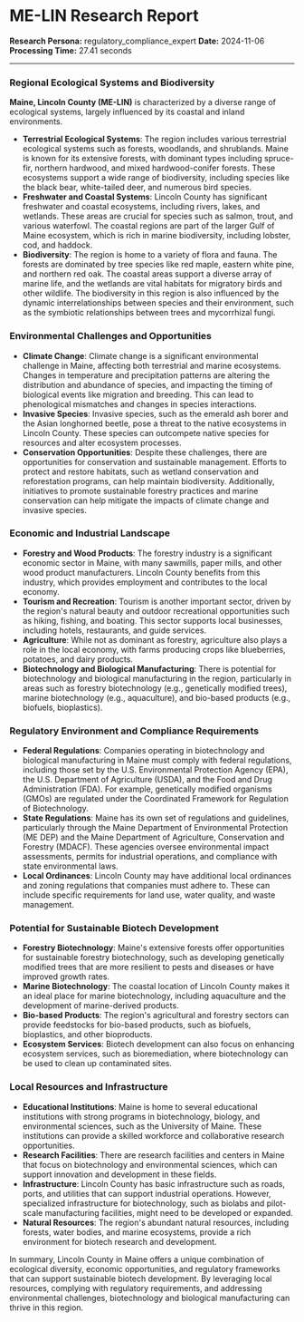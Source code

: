 # ME-LIN Research Report

**Research Persona:** regulatory_compliance_expert
**Date:** 2024-11-06
**Processing Time:** 27.41 seconds

---

### Regional Ecological Systems and Biodiversity

**Maine, Lincoln County (ME-LIN)** is characterized by a diverse range of ecological systems, largely influenced by its coastal and inland environments.

- **Terrestrial Ecological Systems**: The region includes various terrestrial ecological systems such as forests, woodlands, and shrublands. Maine is known for its extensive forests, with dominant types including spruce-fir, northern hardwood, and mixed hardwood-conifer forests. These ecosystems support a wide range of biodiversity, including species like the black bear, white-tailed deer, and numerous bird species.
- **Freshwater and Coastal Systems**: Lincoln County has significant freshwater and coastal ecosystems, including rivers, lakes, and wetlands. These areas are crucial for species such as salmon, trout, and various waterfowl. The coastal regions are part of the larger Gulf of Maine ecosystem, which is rich in marine biodiversity, including lobster, cod, and haddock.
- **Biodiversity**: The region is home to a variety of flora and fauna. The forests are dominated by tree species like red maple, eastern white pine, and northern red oak. The coastal areas support a diverse array of marine life, and the wetlands are vital habitats for migratory birds and other wildlife. The biodiversity in this region is also influenced by the dynamic interrelationships between species and their environment, such as the symbiotic relationships between trees and mycorrhizal fungi.

### Environmental Challenges and Opportunities

- **Climate Change**: Climate change is a significant environmental challenge in Maine, affecting both terrestrial and marine ecosystems. Changes in temperature and precipitation patterns are altering the distribution and abundance of species, and impacting the timing of biological events like migration and breeding. This can lead to phenological mismatches and changes in species interactions.
- **Invasive Species**: Invasive species, such as the emerald ash borer and the Asian longhorned beetle, pose a threat to the native ecosystems in Lincoln County. These species can outcompete native species for resources and alter ecosystem processes.
- **Conservation Opportunities**: Despite these challenges, there are opportunities for conservation and sustainable management. Efforts to protect and restore habitats, such as wetland conservation and reforestation programs, can help maintain biodiversity. Additionally, initiatives to promote sustainable forestry practices and marine conservation can help mitigate the impacts of climate change and invasive species.

### Economic and Industrial Landscape

- **Forestry and Wood Products**: The forestry industry is a significant economic sector in Maine, with many sawmills, paper mills, and other wood product manufacturers. Lincoln County benefits from this industry, which provides employment and contributes to the local economy.
- **Tourism and Recreation**: Tourism is another important sector, driven by the region's natural beauty and outdoor recreational opportunities such as hiking, fishing, and boating. This sector supports local businesses, including hotels, restaurants, and guide services.
- **Agriculture**: While not as dominant as forestry, agriculture also plays a role in the local economy, with farms producing crops like blueberries, potatoes, and dairy products.
- **Biotechnology and Biological Manufacturing**: There is potential for biotechnology and biological manufacturing in the region, particularly in areas such as forestry biotechnology (e.g., genetically modified trees), marine biotechnology (e.g., aquaculture), and bio-based products (e.g., biofuels, bioplastics).

### Regulatory Environment and Compliance Requirements

- **Federal Regulations**: Companies operating in biotechnology and biological manufacturing in Maine must comply with federal regulations, including those set by the U.S. Environmental Protection Agency (EPA), the U.S. Department of Agriculture (USDA), and the Food and Drug Administration (FDA). For example, genetically modified organisms (GMOs) are regulated under the Coordinated Framework for Regulation of Biotechnology.
- **State Regulations**: Maine has its own set of regulations and guidelines, particularly through the Maine Department of Environmental Protection (ME DEP) and the Maine Department of Agriculture, Conservation and Forestry (MDACF). These agencies oversee environmental impact assessments, permits for industrial operations, and compliance with state environmental laws.
- **Local Ordinances**: Lincoln County may have additional local ordinances and zoning regulations that companies must adhere to. These can include specific requirements for land use, water quality, and waste management.

### Potential for Sustainable Biotech Development

- **Forestry Biotechnology**: Maine's extensive forests offer opportunities for sustainable forestry biotechnology, such as developing genetically modified trees that are more resilient to pests and diseases or have improved growth rates.
- **Marine Biotechnology**: The coastal location of Lincoln County makes it an ideal place for marine biotechnology, including aquaculture and the development of marine-derived products.
- **Bio-based Products**: The region's agricultural and forestry sectors can provide feedstocks for bio-based products, such as biofuels, bioplastics, and other bioproducts.
- **Ecosystem Services**: Biotech development can also focus on enhancing ecosystem services, such as bioremediation, where biotechnology can be used to clean up contaminated sites.

### Local Resources and Infrastructure

- **Educational Institutions**: Maine is home to several educational institutions with strong programs in biotechnology, biology, and environmental sciences, such as the University of Maine. These institutions can provide a skilled workforce and collaborative research opportunities.
- **Research Facilities**: There are research facilities and centers in Maine that focus on biotechnology and environmental sciences, which can support innovation and development in these fields.
- **Infrastructure**: Lincoln County has basic infrastructure such as roads, ports, and utilities that can support industrial operations. However, specialized infrastructure for biotechnology, such as biolabs and pilot-scale manufacturing facilities, might need to be developed or expanded.
- **Natural Resources**: The region's abundant natural resources, including forests, water bodies, and marine ecosystems, provide a rich environment for biotech research and development.

In summary, Lincoln County in Maine offers a unique combination of ecological diversity, economic opportunities, and regulatory frameworks that can support sustainable biotech development. By leveraging local resources, complying with regulatory requirements, and addressing environmental challenges, biotechnology and biological manufacturing can thrive in this region.